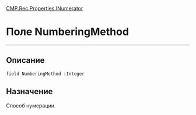 ﻿---
Link: CMP.Rec.Properties.INumerator.@NumberingMethod
---

<!---  Навигация
[Имя проекта](#) :
-->
[CMP.Rec.Properties.INumerator](Default)

# Поле NumberingMethod
---

## Описание

    field NumberingMethod :Integer

<!--
## Аргументы{#Args}

### Аргумент1

Описание аргумента 1
-->

## Назначение

Способ нумерации.

<!--
## Пример

    NumberingMethod...
-->

